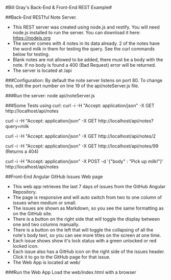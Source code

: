 
#Bill Gray's Back-End & Front-End REST Example#

##Back-End RESTful Note Server.

- This REST server was created using node.js and restify. You will need node.js installed to run the server. You can download it here: https://nodejs.org
- The server comes with 4 notes in its data already. 2 of the notes have the word milk in them for testing the query. See the curl commands below for testing.
- Blank notes are not allowed to be added, there must be a body with the note. If no body is found a 400 (Bad Request) error will be returned.
- The server is located at /api

###Configuration:
By default the note server listens on port 80.
To change this, edit the port number on line 19 of the api/noteServer.js file.

###Run the server:
node api/noteServer.js

###Some Tests using curl:
curl -i -H "Accept: application/json" -X GET http://localhost/api/notes

curl -i -H "Accept: application/json" -X GET http://localhost/api/notes?query=milk

curl -i -H "Accept: application/json" -X GET http://localhost/api/notes/2

curl -i -H "Accept: application/json" -X GET http://localhost/api/notes/99 (Returns a 404)

curl -i -H "Accept: application/json" -X POST -d '{"body" : "Pick up milk!"}' http://localhost/api/notes


##Front-End Angular GitHub Issues Web page

- This web app retrieves the last 7 days of issues from the GitHub Angular Repository.
- The page is responsive and will auto switch from two to one column of issues when medium or small.
- The issues are shown as Markdown, so you see the same formatting as on the GitHub site. 
- There is a button on the right side that will toggle the display between one and two columns manually.
- There is a button on the left that will toggle the collapsing of all the note's body text, so you can see more titles on the screen at one time.
- Each issue shows show it's lock status with a green unlocked or red locked icon.
- Each issue also has a GitHub icon on the right side of the issues header. Click it to go to the GitHub page for that issue.
- The Web App is located at web/

###Run the Web App
Load the web/index.html with a browser
   


